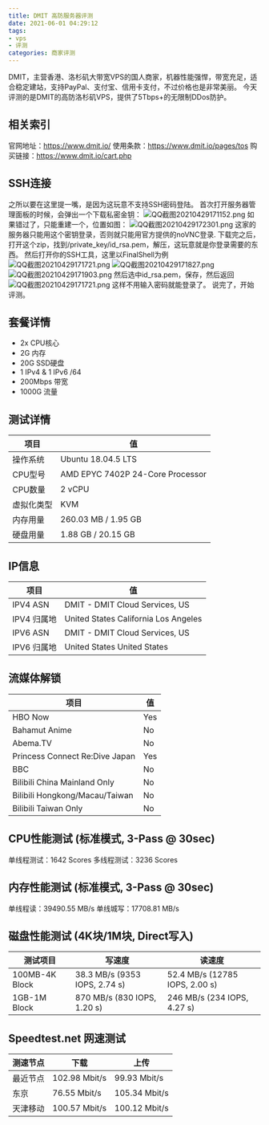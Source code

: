```yaml
---
title: DMIT 高防服务器评测
date: 2021-06-01 04:29:12
tags: 
- vps
- 评测
categories: 商家评测
---
```


DMIT，主营香港、洛杉矶大带宽VPS的国人商家，机器性能强悍，带宽充足，适合稳定建站，支持PayPal、支付宝、信用卡支付，不过价格也是非常美丽。
今天评测的是DMIT的高防洛杉矶VPS，提供了5Tbps+的无限制DDos防护。
<!--more-->

## 相关索引 ##
官网地址：https://www.dmit.io/
使用条款：https://www.dmit.io/pages/tos
购买链接：https://www.dmit.io/cart.php

## SSH连接 ##
之所以要在这里提一嘴，是因为这玩意不支持SSH密码登陆。
首次打开服务器管理面板的时候，会弹出一个下载私密金钥：
![QQ截图20210429171152.png][1]
如果错过了，只能重建一个，位置如图：
![QQ截图20210429172301.png][2]
这家的服务器只能用这个密钥登录，否则就只能用官方提供的noVNC登录.
下载完之后，打开这个zip，找到/private_key/id_rsa.pem，解压，这玩意就是你登录需要的东西。
然后打开你的SSH工具，这里以FinalShell为例
![QQ截图20210429171721.png][3]
![QQ截图20210429171827.png][4]
![QQ截图20210429171903.png][5]
然后选中id_rsa.pem，保存，然后返回
![QQ截图20210429171721.png][6]
这样不用输入密码就能登录了。
说完了，开始评测。

## 套餐详情 ##
 - 2x CPU核心
 - 2G 内存
 - 20G SSD硬盘
 - 1 IPv4 & 1 IPv6 /64
 - 200Mbps 带宽
 - 1000G 流量

## 测试详情 ##
| 项目     | 值                              |
| ---------- | -------------------------------- |
| 操作系统 | Ubuntu 18.04.5 LTS               |
| CPU型号  | AMD EPYC 7402P 24-Core Processor |
| CPU数量  | 2 vCPU                           |
| 虚拟化类型 | KVM                              |
| 内存用量 | 260.03 MB / 1.95 GB              |
| 硬盘用量 | 1.88 GB / 20.15 GB               |

## IP信息 ##
| 项目      | 值                                  |
| ----------- | ------------------------------------ |
| IPV4 ASN    | DMIT - DMIT Cloud Services, US       |
| IPV4 归属地 | United States California Los Angeles |
| IPV6 ASN    | DMIT - DMIT Cloud Services, US       |
| IPV6 归属地 | United States United States          |

## 流媒体解锁 ##
| 项目                         | 值 |
| ------------------------------ | --- |
| HBO Now                        | Yes |
| Bahamut Anime                  | No  |
| Abema.TV                       | No  |
| Princess Connect Re:Dive Japan | Yes |
| BBC                            | No  |
| Bilibili China Mainland Only   | No  |
| Bilibili Hongkong/Macau/Taiwan | No  |
| Bilibili Taiwan Only           | No  |

## CPU性能测试 (标准模式, 3-Pass @ 30sec) ##
单线程测试：1642 Scores
多线程测试：3236 Scores

## 内存性能测试 (标准模式, 3-Pass @ 30sec) ##
单线程读：39490.55 MB/s
单线城写：17708.81 MB/s

## 磁盘性能测试 (4K块/1M块, Direct写入) ##
| 测试项目   | 写速度                     | 读速度                      |
| -------------- | ----------------------------- | ------------------------------ |
| 100MB-4K Block | 38.3 MB/s (9353 IOPS, 2.74 s) | 52.4 MB/s (12785 IOPS, 2.00 s) |
| 1GB-1M Block   | 870 MB/s (830 IOPS, 1.20 s)   | 246 MB/s (234 IOPS, 4.27 s)    |

## Speedtest.net 网速测试 ##

| 测速节点 | 下载        | 上传        |
| -------- | ------------- | ------------- |
| 最近节点 | 102.98 Mbit/s | 99.93 Mbit/s  |
| 东京   | 76.55 Mbit/s  | 105.34 Mbit/s |
| 天津移动 | 100.57 Mbit/s | 100.12 Mbit/s |

  [1]: https://cdn.jsdelivr.net/gh/qufengwu/blogstatic@latest/usr/uploads/2021/04/798672619.png
  [2]: https://cdn.jsdelivr.net/gh/qufengwu/blogstatic@latest/usr/uploads/2021/04/2709543711.png
  [3]: https://cdn.jsdelivr.net/gh/qufengwu/blogstatic@latest/usr/uploads/2021/04/2139142268.png
  [4]: https://cdn.jsdelivr.net/gh/qufengwu/blogstatic@latest/usr/uploads/2021/04/969158875.png
  [5]: https://cdn.jsdelivr.net/gh/qufengwu/blogstatic@latest/usr/uploads/2021/04/23178470.png
  [6]: https://cdn.jsdelivr.net/gh/qufengwu/blogstatic@latest/usr/uploads/2021/04/2139142268.png

